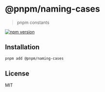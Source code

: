 # @pnpm/naming-cases

> pnpm constants

<!--@shields('npm')-->
[![npm version](https://img.shields.io/npm/v/@pnpm/naming-cases.svg)](https://www.npmjs.com/package/@pnpm/naming-cases)
<!--/@-->

## Installation

```sh
pnpm add @pnpm/naming-cases
```

## License

MIT
